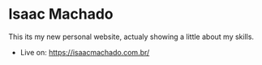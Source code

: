 # Isaac Machado 
This its my new personal website, actualy showing a little about my skills.

- Live on: https://isaacmachado.com.br/
